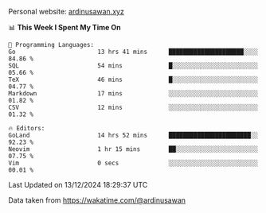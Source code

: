 Personal website: [ardinusawan.xyz](https://ardinusawan.xyz)

<!--START_SECTION:waka-->
📊 **This Week I Spent My Time On** 

```text
💬 Programming Languages: 
Go                       13 hrs 41 mins      █████████████████████░░░░   84.86 % 
SQL                      54 mins             █░░░░░░░░░░░░░░░░░░░░░░░░   05.66 % 
TeX                      46 mins             █░░░░░░░░░░░░░░░░░░░░░░░░   04.77 % 
Markdown                 17 mins             ░░░░░░░░░░░░░░░░░░░░░░░░░   01.82 % 
CSV                      12 mins             ░░░░░░░░░░░░░░░░░░░░░░░░░   01.32 % 

🔥 Editors: 
GoLand                   14 hrs 52 mins      ███████████████████████░░   92.23 % 
Neovim                   1 hr 15 mins        ██░░░░░░░░░░░░░░░░░░░░░░░   07.75 % 
Vim                      0 secs              ░░░░░░░░░░░░░░░░░░░░░░░░░   00.01 % 
```


 Last Updated on 13/12/2024 18:29:37 UTC
<!--END_SECTION:waka-->
Data taken from https://wakatime.com/@ardinusawan

